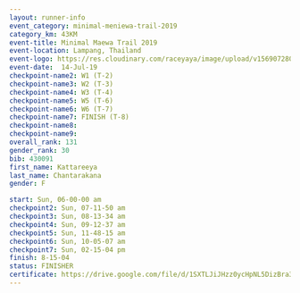 ```yaml
---
layout: runner-info 
event_category: minimal-meniewa-trail-2019 
category_km: 43KM 
event-title: Minimal Maewa Trail 2019 
event-location: Lampang, Thailand 
event-logo: https://res.cloudinary.com/raceyaya/image/upload/v1569072805/logo/minimal-trail_ktnvsp.jpg 
event-date:  14-Jul-19 
checkpoint-name2: W1 (T-2) 
checkpoint-name3: W2 (T-3) 
checkpoint-name4: W3 (T-4) 
checkpoint-name5: W5 (T-6) 
checkpoint-name6: W6 (T-7) 
checkpoint-name7: FINISH (T-8) 
checkpoint-name8: 
checkpoint-name9: 
overall_rank: 131
gender_rank: 30
bib: 430091
first_name: Kattareeya
last_name: Chantarakana
gender: F

start: Sun, 06-00-00 am
checkpoint2: Sun, 07-11-50 am
checkpoint3: Sun, 08-13-34 am
checkpoint4: Sun, 09-12-37 am
checkpoint5: Sun, 11-48-15 am
checkpoint6: Sun, 10-05-07 am
checkpoint7: Sun, 02-15-04 pm
finish: 8-15-04
status: FINISHER
certificate: https://drive.google.com/file/d/1SXTLJiJHzz0ycHpNL5DizBra36Ak1w8g/view?usp=sharing
---
```

